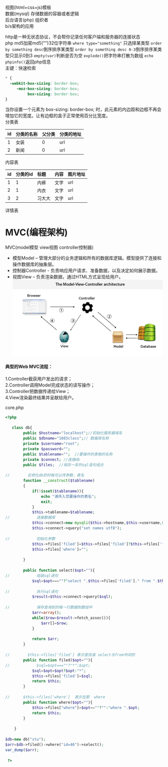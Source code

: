 视图\(html+css+js\)模板  
数据\(mysql\)      存储数据的容器或者逻辑  
后台语言\(php\)     组织者  
b/s架构的应用

http是一种无状态协议，不会帮你记录任何客户端和服务器的连接状态  
php md5加密md5\(""\)32位字符串 
`where type="something"` 只选择某类型
`order by something desc`倒序排序某类型
`order by something desc 0-3`倒序排序某类型只显示0到3
`empty(var)`判断是否为空
`explode()`把字符串打散为数组
`echo phpinfo()`返回php信息  
主键：快速检索

```css
* {
  -webkit-box-sizing: border-box;
     -moz-box-sizing: border-box;
          box-sizing: border-box;
}
```

当你设置一个元素为 box-sizing: border-box; 时，此元素的内边距和边框不再会增加它的宽度。让有边框的盒子正常使用百分比宽度。  
分类表

| id | 分类的名称 | 父分类 | 分类的地址 |
| :--- | :--- | :--- | :--- |
| 1 | 女装 | 0 | url |
| 2 | 新闻 | 0 | url |

内容表

| id | 分类的id | 标题 | 内容 | 图片地址 |
| :--- | :--- | :--- | :--- | :--- |
| 1 | 1 | 内裤 | 文字 | url |
| 2 | 1 | 内衣 | 文字 | url |
| 3 | 2 | 习大大 | 文字 | url |

详情表

# MVC\(编程架构\)

MVC\(model模型 view视图 controller控制器\)

* 模型Model – 管理大部分的业务逻辑和所有的数据库逻辑。模型提供了连接和操作数据库的抽象层。
* 控制器Controller - 负责响应用户请求、准备数据，以及决定如何展示数据。
* 视图View – 负责渲染数据，通过HTML方式呈现给用户。
![](/assets/web_mvc.gif)

#### 典型的Web MVC流程：

1.Controller截获用户发出的请求；  
2.Controller调用Model完成状态的读写操作；  
3.Controller把数据传递给View；  
4.View渲染最终结果并呈献给用户。

core.php
```php
<?php 

   class db{
        public $hostname="localhost";//初始化服务器域名
        public $dbname="1603class";// 数据库名称
        private $username="root";
        private $password="";
        public $tablename="";  //要操作的表格的名称
        private $connect; //连接db
        public $files;  //保存一系列sql语句组合

//        实例化db的时候可以传参数，表名
        function __construct($tablename)
        {
            if(!isset($tablename)){
                echo "请传入您要操作的表名";
                exit;
            }
            $this->tablename=$tablename;
//            连接数据库
            $this->connect=new mysqli($this->hostname,$this->username,$this->password,$this->dbname);
            $this->connect->query("set names utf8");

//            初始化参数
            $this->files['filed']=$this->files['filed']?$this->files['filed']:"*";
            $this->files['where']="";

        }

        public function select($opt=""){
//            组装sql语句
            $sql=$opt===""?"select ".$this->files['filed']." from ".$this->tablename." ".$this->files['where']:"";

//            执行sql语句
            $result=$this->connect->query($sql);

//            保存查询到的每一行数据到数组中
            $arr=array();
            while($row=$result->fetch_assoc()){
                $arr[]=$row;
            }

            return $arr;
        }

//        $this->files['filed'] 表示查找谁 select与from中间的
        public function filed($opt=""){
//            $sql=$opt===""?"*":$opt;
            $sql=$opt=$opt?$opt:"*";
            $this->files['filed']=$sql;
            return $this;
        }

//      $this->files['where']  表示在那  where
        public function where($opt=""){
            $this->files["where"]=$opt==""?"":"where ".$opt;
            return $this;
        }

    }

$db=new db("stu");
$arr=$db->filed()->where("id=46")->select();
var_dump($arr);

 ?>
 ```
